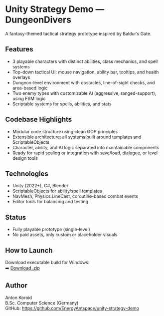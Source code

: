 # Unity Strategy Demo — DungeonDivers

A fantasy-themed tactical strategy prototype inspired by Baldur’s Gate.

## Features
- 3 playable characters with distinct abilities, class mechanics, and spell systems
- Top-down tactical UI: mouse navigation, ability bar, tooltips, and health overlays
- Dungeon-level environment with obstacles, line-of-sight checks, and area-based logic
- Two enemy types with customizable AI (aggressive, ranged-support), using FSM logic
- Scriptable systems for spells, abilities, and stats

## Codebase Highlights
- Modular code structure using clean OOP principles
- Extensible architecture: all systems built around templates and ScriptableObjects
- Character, ability, and AI logic separated into maintainable components
- Ready for rapid scaling or integration with save/load, dialogue, or level design tools

## Technologies
- Unity (2022+), C#, Blender
- ScriptableObjects for ability/spell templates
- NavMesh, Physics.LineCast, coroutine-based combat events
- Editor tools for balancing and testing

## Status
- Fully playable prototype (single-level)
- No paid assets, only custom or placeholder visuals

## How to Launch
Download executable build for Windows:  
➡️ [Download .zip](https://drive.google.com/file/d/1i4ZkRjxfLKNeYuG3_0w8U3lCbgJobN6V/view?usp=sharing)

## Author
Anton Koroid  
B.Sc. Computer Science (Germany)  
GitHub: https://github.com/EnergyAntspace/unity-strategy-demo
